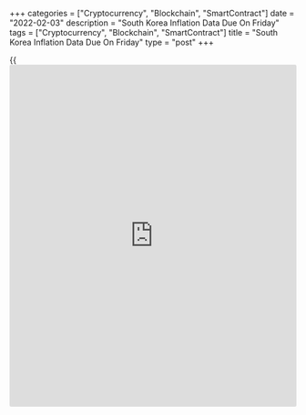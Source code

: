 +++
categories = ["Cryptocurrency", "Blockchain", "SmartContract"]
date = "2022-02-03"
description = "South Korea Inflation Data Due On Friday"
tags = ["Cryptocurrency", "Blockchain", "SmartContract"]
title = "South Korea Inflation Data Due On Friday"
type = "post"
+++

{{<iframe id="large-banner" src="https://www.bounty.group/#slide=21.0" width="100%" height="600" scrolling="no" style="border: 0px solid rgb(216, 221, 230); border-radius: 3px;">}}

South Korea will on Friday release January figures for consumer prices,
highlighting a modest day for Asia-Pacific economic activity.

Overall inflation is tipped to increase 0.4 percent on month and 3.3
percent on year after rising 0.2 percent on month and 3.7 percent on
year in December.

Thailand will provide January numbers for inflation, with forecasts
suggesting a 2.4 percent yearly increase of overall inflation and a 0.37
percent annual increase for core CPI. That follows the 2.17 percent
overall increase and the 0.29 percent core CPI gain in December.

The Philippines will see January numbers for consumer prices, with
forecasts suggesting an increase of 0.4 percent on month and 3.1 percent
on year following the 0.3 percent monthly increase and the 3.6 percent
yearly gain in December.

Finally, the [markets][1] in China remain closed for the Lunar New Year
holiday and will return to action on Monday.

For comments and feedback [contact](https://www.playgroundfx.com/contact/): editorial@rtt[news](https://www.letsplayfx.com/blog/forex-news-website/).com

[Economic News][2]

 **What parts of the world are seeing the best (and worst) economic
performances lately? Click[here][3] to check out our [Econ Scorecard][3]
and find out! See up-to-the-moment [ranking](https://www.playgroundfx.com/blog/crypto-exchange-ranking/)s for the best and worst
performers in [GDP][3], [unemployment rate][4], [inflation][5] and much
more.**

   1. www.rtt[news](https://www.letsplayfx.com/blog/forex-news-website/).com/Content/Markets.aspx
   2. www.rtt[news](https://www.letsplayfx.com/blog/forex-news-website/).com/Content/EconomicNews.aspx
   3. www.rtt[news](https://www.letsplayfx.com/blog/forex-news-website/).com/economic-scorecard/world-rank/GDP/highest-performance.aspx
   4. www.rtt[news](https://www.letsplayfx.com/blog/forex-news-website/).com/economic-scorecard/world-rank/unemployment-rate/lowest-performance.aspx
   5. www.rtt[news](https://www.letsplayfx.com/blog/forex-news-website/).com/economic-scorecard/world-rank/CPI/highest-performance.aspx